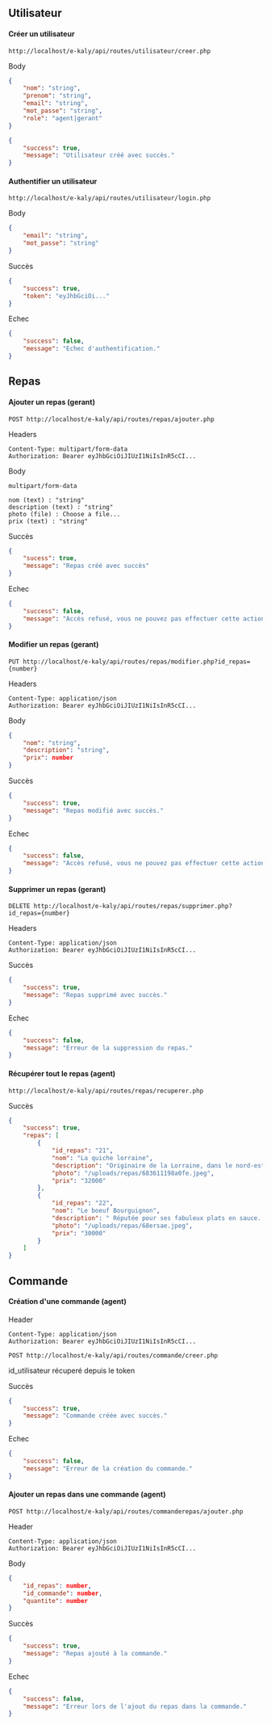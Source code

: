 <h2>Utilisateur</h4> 

<h4>Créer un utilisateur</h4> 

```raw
http://localhost/e-kaly/api/routes/utilisateur/creer.php
``` 

Body

```json
{	
    "nom": "string", 
    "prenom": "string", 
    "email": "string",
    "mot_passe": "string", 
    "role": "agent|gerant"
}
```

```json
{
    "success": true,
    "message": "Utilisateur créé avec succès."
}
```

<h4>Authentifier un utilisateur</h4>

```raw
http://localhost/e-kaly/api/routes/utilisateur/login.php
```

Body 

```json
{	
    "email": "string",
    "mot_passe": "string"
}
```
Succès 

```json
{
    "success": true,
    "token": "eyJhbGciOi..."
}
```

Echec 

```json
{
    "success": false,
    "message": "Echec d'authentification."
}
```

<h2>Repas</h2>

<h4>Ajouter un repas (gerant)</h4> 

```raw
POST http://localhost/e-kaly/api/routes/repas/ajouter.php
```

Headers

```raw
Content-Type: multipart/form-data
Authorization: Bearer eyJhbGciOiJIUzI1NiIsInR5cCI...
```

Body 

```raw
multipart/form-data 

nom (text) : "string" 
description (text) : "string" 
photo (file) : Choose a file... 
prix (text) : "string" 
```

Succès 

```json
{
    "sucess": true,
    "message": "Repas créé avec succès"
}
``` 

Echec 

```json
{
    "success": false,
    "message": "Accès refusé, vous ne pouvez pas effectuer cette action."
}
```

<h4>Modifier un repas (gerant)</h4> 

```raw
PUT http://localhost/e-kaly/api/routes/repas/modifier.php?id_repas={number}
``` 

Headers 

```raw
Content-Type: application/json
Authorization: Bearer eyJhbGciOiJIUzI1NiIsInR5cCI...
```

Body 

```json  
{
    "nom": "string", 
    "description": "string", 
    "prix": number
}
``` 

Succès 

```json
{
    "success": true,
    "message": "Repas modifié avec succès."
}
``` 

Echec 

```json 
{
    "success": false, 
    "message": "Accès refusé, vous ne pouvez pas effectuer cette action."
}
``` 

<h4>Supprimer un repas (gerant)</h4> 

```raw
DELETE http://localhost/e-kaly/api/routes/repas/supprimer.php?id_repas={number}
```

Headers

```raw
Content-Type: application/json
Authorization: Bearer eyJhbGciOiJIUzI1NiIsInR5cCI...
```

Succès 

```json
{
    "success": true,
    "message": "Repas supprimé avec succès."
}
```

Echec 

```json
{
    "success": false, 
    "message": "Erreur de la suppression du repas."
}
``` 

<h4>Récupérer tout le repas (agent)</h4>

```raw
http://localhost/e-kaly/api/routes/repas/recuperer.php
``` 

Succès 

```json
{
    "success": true,
    "repas": [
        {
            "id_repas": "21",
            "nom": "La quiche lorraine",
            "description": "Originaire de la Lorraine, dans le nord-est de la France...",
            "photo": "/uploads/repas/683611198a0fe.jpeg",
            "prix": "32000"
        }, 
        {
            "id_repas": "22",
            "nom": "Le boeuf Bourguignon",
            "description": " Réputée pour ses fabuleux plats en sauce...",
            "photo": "/uploads/repas/68ersae.jpeg",
            "prix": "30000"
        }
    ]
}

```

<h2>Commande</h2> 

<h4>Création d'une commande (agent)</h4> 

Header

```raw
Content-Type: application/json
Authorization: Bearer eyJhbGciOiJIUzI1NiIsInR5cCI...
```


```raw
POST http://localhost/e-kaly/api/routes/commande/creer.php
``` 

id_utilisateur récuperé depuis le token

Succès 

```json 
{
    "success": true,
    "message": "Commande créée avec succès."
}
``` 

Echec 

```json
{
    "success": false, 
    "message": "Erreur de la création du commande."
}
```

<h4>Ajouter un repas dans une commande (agent)</h4> 

```raw
POST http://localhost/e-kaly/api/routes/commanderepas/ajouter.php
```

Header 

```raw
Content-Type: application/json
Authorization: Bearer eyJhbGciOiJIUzI1NiIsInR5cCI...
``` 

Body 

```json 
{
    "id_repas": number, 
    "id_commande": number, 
    "quantite": number
}
``` 

Succès 

```json
{
    "success": true,
    "message": "Repas ajouté à la commande."
}
```

Echec 

```json  
{
    "success": false, 
    "message": "Erreur lors de l'ajout du repas dans la commande."
}
``` 